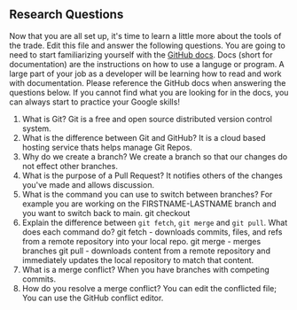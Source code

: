## Research Questions 

Now that you are all set up, it's time to learn a little more about the tools of the trade. Edit this file and answer the following questions. You are going to need to start familiarizing yourself with the [GitHub docs](https://docs.github.com/en). Docs (short for documentation) are the instructions on how to use a languge or program. A large part of your job as a developer will be learning how to read and work with documentation. Please reference the GitHub docs when answering the questions below. If you cannot find what you are looking for in the docs, you can always start to practice your Google skills!

1. What is Git?
    Git is a free and open source distributed version control system.
2. What is the difference between Git and GitHub?
    It is a cloud based hosting service thats helps manage Git Repos.
3. Why do we create a branch?
    We create a branch so that our changes do not effect other branches.
4. What is the purpose of a Pull Request?
    It notifies others of the changes you've made and allows discussion.
5. What is the command you can use to switch between branches? For example you are working on the FIRSTNAME-LASTNAME branch and you want to switch back to main.
    git checkout
6. Explain the difference between `git fetch`, `git merge` and `git pull`. What does each command do?
    git fetch - downloads commits, files, and refs from a remote repository into your local repo.
    git merge - merges branches
    git pull - downloads content from a remote repository and immediately updates the local repository to match that content.
7. What is a merge conflict?
    When you have branches with competing commits.
8. How do you resolve a merge conflict?
    You can edit the conflicted file; You can use the GitHub conflict editor.

